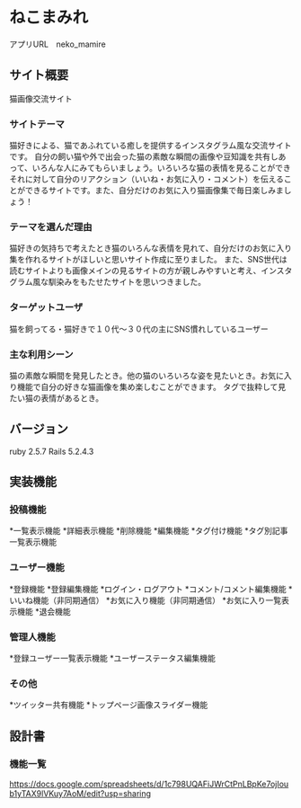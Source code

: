 # ねこまみれ
アプリURL　neko_mamire

## サイト概要
猫画像交流サイト


### サイトテーマ
猫好きによる、猫であふれている癒しを提供するインスタグラム風な交流サイトです。
自分の飼い猫や外で出会った猫の素敵な瞬間の画像や豆知識を共有しあって、いろんな人にみてもらいましょう。いろいろな猫の表情を見ることができそれに対して自分のリアクション（いいね・お気に入り・コメント）を伝えることができるサイトです。また、自分だけのお気に入り猫画像集で毎日楽しみましょう！

### テーマを選んだ理由
猫好きの気持ちで考えたとき猫のいろんな表情を見れて、自分だけのお気に入り集を作れるサイトがほしいと思いサイト作成に至りました。
また、SNS世代は読むサイトよりも画像メインの見るサイトの方が親しみやすいと考え、インスタグラム風な馴染みをもたせたサイトを思いつきました。

### ターゲットユーザ
猫を飼ってる・猫好きで１０代～３０代の主にSNS慣れしているユーザー

### 主な利用シーン
猫の素敵な瞬間を発見したとき。他の猫のいろいろな姿を見たいとき。お気に入り機能で自分の好きな猫画像を集め楽しむことができます。
タグで抜粋して見たい猫の表情があるとき。

## バージョン
ruby 2.5.7
Rails 5.2.4.3

## 実装機能
### 投稿機能
*一覧表示機能
*詳細表示機能
*削除機能
*編集機能
*タグ付け機能
*タグ別記事一覧表示機能

### ユーザー機能
*登録機能
*登録編集機能
*ログイン・ログアウト
*コメント/コメント編集機能
*いいね機能（非同期通信）
*お気に入り機能（非同期通信）
*お気に入り一覧表示機能
*退会機能

### 管理人機能
*登録ユーザー一覧表示機能
*ユーザーステータス編集機能

### その他
*ツイッター共有機能
*トップページ画像スライダー機能


## 設計書

### 機能一覧
https://docs.google.com/spreadsheets/d/1c798UQAFiJWrCtPnLBpKe7ojIoub1yTAX9lVKuy7AoM/edit?usp=sharing


